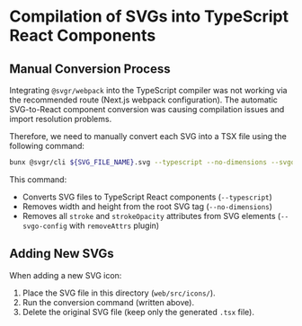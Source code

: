# Compilation of SVGs into TypeScript React Components

## Manual Conversion Process

Integrating `@svgr/webpack` into the TypeScript compiler was not working via the recommended route (Next.js webpack configuration). The automatic SVG-to-React component conversion was causing compilation issues and import resolution problems.

Therefore, we need to manually convert each SVG into a TSX file using the following command:

```sh
bunx @svgr/cli ${SVG_FILE_NAME}.svg --typescript --no-dimensions --svgo-config '{"plugins":[{"name":"removeAttrs","params":{"attrs":["stroke","stroke-opacity"]}}]}' > ${SVG_FILE_NAME}.tsx
```

This command:

- Converts SVG files to TypeScript React components (`--typescript`)
- Removes width and height from the root SVG tag (`--no-dimensions`)
- Removes all `stroke` and `strokeOpacity` attributes from SVG elements (`--svgo-config` with `removeAttrs` plugin)

## Adding New SVGs

When adding a new SVG icon:

1. Place the SVG file in this directory (`web/src/icons/`).
2. Run the conversion command (written above).
3. Delete the original SVG file (keep only the generated `.tsx` file).
